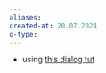 ```yaml
---
aliases: 
created-at: 20.07.2024
q-type: 
---
```



- using [this dialog tut](https://www.youtube.com/watch?v=Q8iuaHwzxWY)